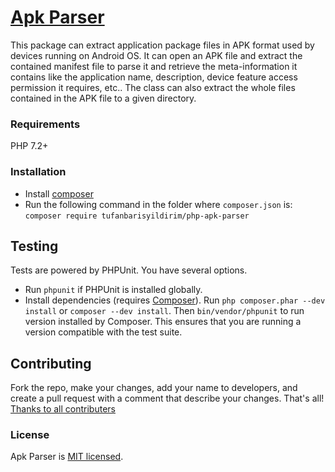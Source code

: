 # [Apk Parser](http://tufanbarisyildirim.github.io/php-apk-parser/)

This package can extract application package files in APK format used by devices running on Android OS. It can open an
APK file and extract the contained manifest file to parse it and retrieve the meta-information it contains like the
application name, description, device feature access permission it requires, etc.. The class can also extract the whole
files contained in the APK file to a given directory.

### Requirements

PHP 7.2+

### Installation

- Install [composer](http://getcomposer.org/download/)
- Run the following command in the folder where `composer.json` is: `composer require tufanbarisyildirim/php-apk-parser`

## Testing

Tests are powered by PHPUnit. You have several options.

- Run `phpunit` if PHPUnit is installed globally.
- Install dependencies (requires [Composer](https://getcomposer.org/download)). Run `php composer.phar --dev install`
  or `composer --dev install`. Then `bin/vendor/phpunit` to run version installed by Composer. This ensures that you are
  running a version compatible with the test suite.

## Contributing

Fork the repo, make your changes, add your name to developers, and create a pull request with a comment that describe
your changes. That's all!
[Thanks to all contributers](https://github.com/tufanbarisyildirim/php-apk-parser/graphs/contributors)

### License

Apk Parser is [MIT licensed](./LICENSE.md).

